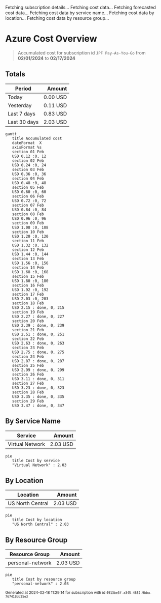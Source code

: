 Fetching subscription details...
Fetching cost data...
Fetching forecasted cost data...
Fetching cost data by service name...
Fetching cost data by location...
Fetching cost data by resource group...
# Azure Cost Overview

> Accumulated cost for subscription id `JPF Pay-As-You-Go` from **02/01/2024** to **02/17/2024**

## Totals

|Period|Amount|
|---|---:|
|Today|0.00 USD|
|Yesterday|0.11 USD|
|Last 7 days|0.83 USD|
|Last 30 days|2.03 USD|

```mermaid
gantt
   title Accumulated cost
   dateFormat  X
   axisFormat %s
   section 01 Feb
   USD 0.12 :0, 12
   section 02 Feb
   USD 0.24 :0, 24
   section 03 Feb
   USD 0.36 :0, 36
   section 04 Feb
   USD 0.48 :0, 48
   section 05 Feb
   USD 0.60 :0, 60
   section 06 Feb
   USD 0.72 :0, 72
   section 07 Feb
   USD 0.84 :0, 84
   section 08 Feb
   USD 0.96 :0, 96
   section 09 Feb
   USD 1.08 :0, 108
   section 10 Feb
   USD 1.20 :0, 120
   section 11 Feb
   USD 1.32 :0, 132
   section 12 Feb
   USD 1.44 :0, 144
   section 13 Feb
   USD 1.56 :0, 156
   section 14 Feb
   USD 1.68 :0, 168
   section 15 Feb
   USD 1.80 :0, 180
   section 16 Feb
   USD 1.92 :0, 192
   section 17 Feb
   USD 2.03 :0, 203
   section 18 Feb
   USD 2.15 : done, 0, 215
   section 19 Feb
   USD 2.27 : done, 0, 227
   section 20 Feb
   USD 2.39 : done, 0, 239
   section 21 Feb
   USD 2.51 : done, 0, 251
   section 22 Feb
   USD 2.63 : done, 0, 263
   section 23 Feb
   USD 2.75 : done, 0, 275
   section 24 Feb
   USD 2.87 : done, 0, 287
   section 25 Feb
   USD 2.99 : done, 0, 299
   section 26 Feb
   USD 3.11 : done, 0, 311
   section 27 Feb
   USD 3.23 : done, 0, 323
   section 28 Feb
   USD 3.35 : done, 0, 335
   section 29 Feb
   USD 3.47 : done, 0, 347
```

## By Service Name

|Service|Amount|
|---|---:|
|Virtual Network|2.03 USD|

```mermaid
pie
   title Cost by service
   "Virtual Network" : 2.03
```

## By Location

|Location|Amount|
|---|---:|
|US North Central|2.03 USD|

```mermaid
pie
   title Cost by location
   "US North Central" : 2.03
```

## By Resource Group

|Resource Group|Amount|
|---|---:|
|personal-network|2.03 USD|

```mermaid
pie
   title Cost by resource group
   "personal-network" : 2.03
```

<sup>Generated at 2024-02-18 11:29:14 for subscription with id `4913be3f-a345-4652-9bba-767418dd25e3`</sup>
